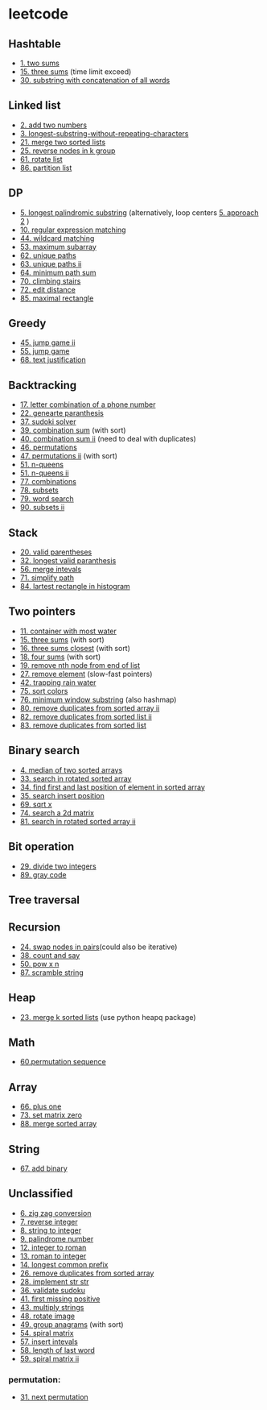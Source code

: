 # leetcode

## Hashtable
* [1. two sums](https://github.com/yc65/lc/blob/master/1.two-sum.py)
* [15. three sums](https://github.com/yc65/lc/blob/master/15.3-sum_based_on_two_sums.py) (time limit exceed)
* [30. substring with concatenation of all words](https://github.com/yc65/lc/blob/master/30.substring-with-concatenation-of-all-words.py)
## Linked list
* [2. add two numbers](https://github.com/yc65/lc/blob/master/2.add-two-numbers.py)
* [3. longest-substring-without-repeating-characters](https://github.com/yc65/lc/blob/master/3.longest-substring-without-repeating-characters.py)
* [21. merge two sorted lists](https://github.com/yc65/lc/blob/master/21.merge-two-sorted-lists.py)
* [25. reverse nodes in k group](https://github.com/yc65/lc/blob/master/25.reverse-nodes-in-k-group.py)
* [61. rotate list](https://github.com/yc65/lc/blob/master/61.rotate-list.py)
* [86. partition list](https://github.com/yc65/lc/blob/master/86.partition-list.py)
## DP
* [5. longest palindromic substring](https://github.com/yc65/lc/blob/master/5.longest-palindromic-substring_dp.py) (alternatively, loop centers [5. approach 2](https://github.com/yc65/lc/blob/master/5.longest-palindromic-substring_loop_center.py) )
* [10. regular expression matching](https://github.com/yc65/lc/blob/master/10.regular-expression-matching.py)
* [44. wildcard matching](https://github.com/yc65/lc/blob/master/44.wildcard-matching.py)
* [53. maximum subarray](https://github.com/yc65/lc/blob/master/53.maximum-subarray.py)
* [62. unique paths](https://github.com/yc65/lc/blob/master/62.unique-paths.py)
* [63. unique paths ii](https://github.com/yc65/lc/blob/master/63.unique-paths-ii.py)
* [64. minimum path sum](https://github.com/yc65/lc/blob/master/64.minimum-path-sum.py)
* [70. climbing stairs](https://github.com/yc65/lc/blob/master/70.climbing-stairs.py)
* [72. edit distance](https://github.com/yc65/lc/blob/master/72.edit-distance.py)
* [85. maximal rectangle](https://github.com/yc65/lc/blob/master/85.maximal-rectangle.py)
## Greedy
* [45. jump game ii](https://github.com/yc65/lc/blob/master/45.jump-game-ii.py)
* [55. jump game](https://github.com/yc65/lc/blob/master/55.jump-game.py)
* [68. text justification](https://github.com/yc65/lc/blob/master/68.text-justification.py)
## Backtracking
* [17. letter combination of a phone number](https://github.com/yc65/lc/blob/master/17.letter-combinations-of-a-phone-number.py)
* [22. genearte paranthesis](https://github.com/yc65/lc/blob/master/22.generate-parentheses.py)
* [37. sudoki solver](https://github.com/yc65/lc/blob/master/37.sudoku-solver.py)
* [39. combination sum](https://github.com/yc65/lc/blob/master/39.combination-sum.py) (with sort)
* [40. combination sum ii](https://github.com/yc65/lc/blob/master/40.combination-sum-ii.py) (need to deal with duplicates)
* [46. permutations](https://github.com/yc65/lc/blob/master/46.permutations.py)
* [47. permutations ii](https://github.com/yc65/lc/blob/master/47.permutations-ii.py) (with sort)
* [51. n-queens](https://github.com/yc65/lc/blob/master/51.n-queens.py)
* [51. n-queens ii](https://github.com/yc65/lc/blob/master/52.n-queens-ii.py)
* [77. combinations](https://github.com/yc65/lc/blob/master/77.combinations.py)
* [78. subsets](https://github.com/yc65/lc/blob/master/78.subsets.py)
* [79. word search](https://github.com/yc65/lc/blob/master/79.word-search.py)
* [90. subsets ii](https://github.com/yc65/lc/blob/master/90.subsets-ii.py)
## Stack
* [20. valid parentheses](https://github.com/yc65/lc/blob/master/20.valid-parentheses.py)
* [32. longest valid paranthesis](https://github.com/yc65/lc/blob/master/32.longest-valid-parentheses.py)
* [56. merge intevals](https://github.com/yc65/lc/blob/master/56.merge-intervals.py)
* [71. simplify path](https://github.com/yc65/lc/blob/master/71.simplify-path.py)
* [84. lartest rectangle in histogram](https://github.com/yc65/lc/blob/master/84.largest-rectangle-in-histogram.py)
## Two pointers
* [11. container with most water](https://github.com/yc65/lc/blob/master/11.container-with-most-water.py)
* [15. three sums](https://github.com/yc65/lc/blob/master/15.3-sum_with_sort.py) (with sort)
* [16. three sums closest](https://github.com/yc65/lc/blob/master/16.3-sum-closest.py) (with sort)
* [18. four sums](https://github.com/yc65/lc/blob/master/18.4-sum.py) (with sort)
* [19. remove nth node from end of list](https://github.com/yc65/lc/blob/master/19.remove-nth-node-from-end-of-list.py)
* [27. remove element](https://github.com/yc65/lc/blob/master/27.remove-element.py) (slow-fast pointers)
* [42. trapping rain water](https://github.com/yc65/lc/blob/master/42.trapping-rain-water.py)
* [75. sort colors](https://github.com/yc65/lc/blob/master/75.sort-colors.py)
* [76. minimum window substring](https://github.com/yc65/lc/blob/master/76.minimum-window-substring.py) (also hashmap)
* [80. remove duplicates from sorted array ii](https://github.com/yc65/lc/blob/master/80.remove-duplicates-from-sorted-array-ii.py)
* [82. remove duplicates from sorted list ii](https://github.com/yc65/lc/blob/master/82.remove-duplicates-from-sorted-list-ii.py)
* [83. remove duplicates from sorted list](https://github.com/yc65/lc/blob/master/83.remove-duplicates-from-sorted-list.py)
## Binary search
* [4. median of two sorted arrays](https://github.com/yc65/lc/blob/master/4.median-of-two-sorted-arrays.py)
* [33. search in rotated sorted array](https://github.com/yc65/lc/blob/master/33.search-in-rotated-sorted-array.py)
* [34. find first and last position of element in sorted array](https://github.com/yc65/lc/blob/master/34.find-first-and-last-position-of-element-in-sorted-array.py)
* [35. search insert position](https://github.com/yc65/lc/blob/master/35.search-insert-position.py)
* [69. sqrt x](https://github.com/yc65/lc/blob/master/69.sqrt-x.py)
* [74. search a 2d matrix](https://github.com/yc65/lc/blob/master/74.search-a-2-d-matrix.pyy)
* [81. search in rotated sorted array ii](https://github.com/yc65/lc/blob/master/81.search-in-rotated-sorted-array-ii.py)
## Bit operation
* [29. divide two integers](https://github.com/yc65/lc/blob/master/29.divide-two-integers.py)
* [89. gray code](https://github.com/yc65/lc/blob/master/89.gray-code.py)
## Tree traversal
## Recursion 
* [24. swap nodes in pairs](https://github.com/yc65/lc/blob/master/24.swap-nodes-in-pairs.py)(could also be iterative)
* [38. count and say](https://github.com/yc65/lc/blob/master/38.count-and-say.py)
* [50. pow x n](https://github.com/yc65/lc/blob/master/50.pow-x-n.py)
* [87. scramble string](https://github.com/yc65/lc/blob/master/87.scramble-string.py)
## Heap
* [23. merge k sorted lists](https://github.com/yc65/lc/blob/master/23.merge-k-sorted-lists_with_heap.py) (use python heapq package)
## Math
* [60.permutation sequence](https://github.com/yc65/lc/blob/master/60.permutation-sequence.py)
## Array
* [66. plus one](https://github.com/yc65/lc/blob/master/66.plus-one.py)
* [73. set matrix zero](https://github.com/yc65/lc/blob/master/73.set-matrix-zeroes.py)
* [88. merge sorted array](https://github.com/yc65/lc/blob/master/88.merge-sorted-array.py)
## String
* [67. add binary](https://github.com/yc65/lc/blob/master/67.add-binary.py)
## Unclassified
* [6. zig zag conversion](https://github.com/yc65/lc/blob/master/6.zig-zag-conversion_solusion1.py)
* [7. reverse integer](https://github.com/yc65/lc/blob/master/7.reverse-integer.py)
* [8. string to integer](https://github.com/yc65/lc/blob/master/8.string-to-integer-atoi.py)
* [9. palindrome number](https://github.com/yc65/lc/blob/master/9.palindrome-number.py)
* [12. integer to roman](https://github.com/yc65/lc/blob/master/12.integer-to-roman.py)
* [13. roman to integer](https://github.com/yc65/lc/blob/master/13.roman-to-integer.py)
* [14. longest common prefix](https://github.com/yc65/lc/blob/master/14.longest-common-prefix.py)
* [26. remove duplicates from sorted array](https://github.com/yc65/lc/blob/master/26.remove-duplicates-from-sorted-array.py)
* [28. implement str str](https://github.com/yc65/lc/blob/master/28.implement-str-str.py)
* [36. validate sudoku](https://github.com/yc65/lc/blob/master/36.valid-sudoku.py)
* [41. first missing positive](https://github.com/yc65/lc/blob/master/41.first-missing-positive.py)
* [43. multiply strings](https://github.com/yc65/lc/blob/master/43.multiply-strings.py)
* [48. rotate image](https://github.com/yc65/lc/blob/master/48.rotate-image.py)
* [49. group anagrams](https://github.com/yc65/lc/blob/master/49.group-anagrams.py) (with sort)
* [54. spiral matrix](https://github.com/yc65/lc/blob/master/54.spiral-matrix.py)
* [57. insert intevals](https://github.com/yc65/lc/blob/master/57.insert-interval.py)
* [58. length of last word](https://github.com/yc65/lc/blob/master/58.length-of-last-word.py)
* [59. spiral matrix ii](https://github.com/yc65/lc/blob/master/59.spiral-matrix-ii.py)
### permutation:
* [31. next permutation](https://github.com/yc65/lc/blob/master/31.next-permutation.py)

